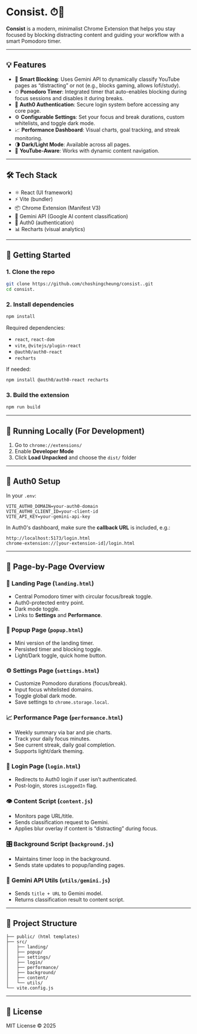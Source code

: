 # Consist. ⏱🚫

**Consist** is a modern, minimalist Chrome Extension that helps you stay focused by blocking distracting content and guiding your workflow with a smart Pomodoro timer.

---

## 💡 Features

- 🎯 **Smart Blocking**: Uses Gemini API to dynamically classify YouTube pages as “distracting” or not (e.g., blocks gaming, allows lofi/study).
- ⏱ **Pomodoro Timer**: Integrated timer that auto-enables blocking during focus sessions and disables it during breaks.
- 🔐 **Auth0 Authentication**: Secure login system before accessing any core page.
- ⚙️ **Configurable Settings**: Set your focus and break durations, custom whitelists, and toggle dark mode.
- 📈 **Performance Dashboard**: Visual charts, goal tracking, and streak monitoring.
- 🌗 **Dark/Light Mode**: Available across all pages.
- 🔄 **YouTube-Aware**: Works with dynamic content navigation.

---

## 🛠 Tech Stack

- ⚛️ React (UI framework)
- ⚡ Vite (bundler)
- 📦 Chrome Extension (Manifest V3)
- 🤖 Gemini API (Google AI content classification)
- 🔐 Auth0 (authentication)
- 📊 Recharts (visual analytics)

---

## 🚀 Getting Started

### 1. Clone the repo

```bash
git clone https://github.com/choshingcheung/consist..git
cd consist.
```

### 2. Install dependencies

```bash
npm install
```

Required dependencies:

- `react`, `react-dom`
- `vite`, `@vitejs/plugin-react`
- `@auth0/auth0-react`
- `recharts`

If needed:

```bash
npm install @auth0/auth0-react recharts
```

### 3. Build the extension

```bash
npm run build
```

---

## 🧪 Running Locally (For Development)

1. Go to `chrome://extensions/`
2. Enable **Developer Mode**
3. Click **Load Unpacked** and choose the `dist/` folder

---

## 🔐 Auth0 Setup

In your `.env`:

```env
VITE_AUTH0_DOMAIN=your-auth0-domain
VITE_AUTH0_CLIENT_ID=your-client-id
VITE_API_KEY=your-gemini-api-key
```

In Auth0's dashboard, make sure the **callback URL** is included, e.g.:

```
http://localhost:5173/login.html
chrome-extension://[your-extension-id]/login.html
```

---

## 📄 Page-by-Page Overview

### 🔘 **Landing Page** (`landing.html`)
- Central Pomodoro timer with circular focus/break toggle.
- Auth0-protected entry point.
- Dark mode toggle.
- Links to **Settings** and **Performance**.

### 🧩 **Popup Page** (`popup.html`)
- Mini version of the landing timer.
- Persisted timer and blocking toggle.
- Light/Dark toggle, quick home button.

### ⚙️ **Settings Page** (`settings.html`)
- Customize Pomodoro durations (focus/break).
- Input focus whitelisted domains.
- Toggle global dark mode.
- Save settings to `chrome.storage.local`.

### 📈 **Performance Page** (`performance.html`)
- Weekly summary via bar and pie charts.
- Track your daily focus minutes.
- See current streak, daily goal completion.
- Supports light/dark theming.

### 🔐 **Login Page** (`login.html`)
- Redirects to Auth0 login if user isn’t authenticated.
- Post-login, stores `isLoggedIn` flag.

### 👁 **Content Script** (`content.js`)
- Monitors page URL/title.
- Sends classification request to Gemini.
- Applies blur overlay if content is “distracting” during focus.

### 🎛 **Background Script** (`background.js`)
- Maintains timer loop in the background.
- Sends state updates to popup/landing pages.

### 🤖 **Gemini API Utils** (`utils/gemini.js`)
- Sends `title + URL` to Gemini model.
- Returns classification result to content script.

---

## 📁 Project Structure

```
├── public/ (html templates)
├── src/
│   ├── landing/
│   ├── popup/
│   ├── settings/
│   ├── login/
│   ├── performance/
│   ├── background/
│   ├── content/
│   └── utils/
└── vite.config.js
```

---

## 📜 License

MIT License © 2025